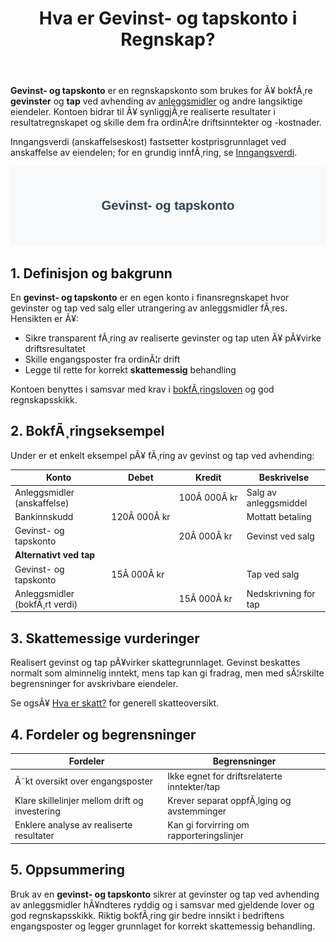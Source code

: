 ﻿---
title: "Hva er Gevinst- og tapskonto i Regnskap?"
meta_title: "Hva er Gevinst- og tapskonto i Regnskap?"
meta_description: '**Gevinst- og tapskonto** er en regnskapskonto som brukes for Ã¥ bokfÃ¸re **gevinster** og **tap** ved avhending av [anleggsmidler](/blogs/regnskap/hva-er-anleg...'
slug: gevinst-og-tapskonto
type: blog
layout: pages/single
---

**Gevinst- og tapskonto** er en regnskapskonto som brukes for Ã¥ bokfÃ¸re **gevinster** og **tap** ved avhending av [anleggsmidler](/blogs/regnskap/hva-er-anleggsmidler "Hva er Anleggsmidler? En guide til anleggsmidler i regnskap") og andre langsiktige eiendeler. Kontoen bidrar til Ã¥ synliggjÃ¸re realiserte resultater i resultatregnskapet og skille dem fra ordinÃ¦re driftsinntekter og -kostnader.

Inngangsverdi (anskaffelseskost) fastsetter kostprisgrunnlaget ved anskaffelse av eiendelen; for en grundig innfÃ¸ring, se [Inngangsverdi](/blogs/regnskap/inngangsverdi "Inngangsverdi: Kostpris, Beregning og Skattegrunnlag i Norsk Regnskap").

![Illustrasjon av gevinst- og tapskonto](gevinst-og-tapskonto-image.svg)

## 1. Definisjon og bakgrunn

En **gevinst- og tapskonto** er en egen konto i finansregnskapet hvor gevinster og tap ved salg eller utrangering av anleggsmidler fÃ¸res. Hensikten er Ã¥:

* Sikre transparent fÃ¸ring av realiserte gevinster og tap uten Ã¥ pÃ¥virke driftsresultatet
* Skille engangsposter fra ordinÃ¦r drift
* Legge til rette for korrekt **skattemessig** behandling

Kontoen benyttes i samsvar med krav i [bokfÃ¸ringsloven](/blogs/regnskap/hva-er-bokforingsloven "Hva er BokfÃ¸ringsloven? Krav og plikter for bokfÃ¸ring") og god regnskapsskikk.

## 2. BokfÃ¸ringseksempel

Under er et enkelt eksempel pÃ¥ fÃ¸ring av gevinst og tap ved avhending:

| Konto                        | Debet       | Kredit      | Beskrivelse                     |
|------------------------------|-------------|-------------|---------------------------------|
| Anleggsmidler (anskaffelse)  |             | 100Â 000Â kr  | Salg av anleggsmiddel           |
| Bankinnskudd                 | 120Â 000Â kr  |             | Mottatt betaling                |
| Gevinst- og tapskonto        |             | 20Â 000Â kr   | Gevinst ved salg                |
| **Alternativt ved tap**      |             |             |                                 |
| Gevinst- og tapskonto        | 15Â 000Â kr   |             | Tap ved salg                    |
| Anleggsmidler (bokfÃ¸rt verdi)|             | 15Â 000Â kr   | Nedskrivning for tap           |

## 3. Skattemessige vurderinger

Realisert gevinst og tap pÃ¥virker skattegrunnlaget. Gevinst beskattes normalt som alminnelig inntekt, mens tap kan gi fradrag, men med sÃ¦rskilte begrensninger for avskrivbare eiendeler.

Se ogsÃ¥ [Hva er skatt?](/blogs/regnskap/hva-er-skatt "Hva er Skatt? En komplett guide til skatteregler og satser") for generell skatteoversikt.

## 4. Fordeler og begrensninger

| Fordeler                                           | Begrensninger                                  |
|-----------------------------------------------------|------------------------------------------------|
| Ã˜kt oversikt over engangsposter                     | Ikke egnet for driftsrelaterte inntekter/tap    |
| Klare skillelinjer mellom drift og investering       | Krever separat oppfÃ¸lging og avstemminger       |
| Enklere analyse av realiserte resultater            | Kan gi forvirring om rapporteringslinjer        |

## 5. Oppsummering

Bruk av en **gevinst- og tapskonto** sikrer at gevinster og tap ved avhending av anleggsmidler hÃ¥ndteres ryddig og i samsvar med gjeldende lover og god regnskapsskikk. Riktig bokfÃ¸ring gir bedre innsikt i bedriftens engangsposter og legger grunnlaget for korrekt skattemessig behandling.
